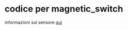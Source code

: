 # codice per magnetic_switch

informazioni sul sensore [qui](https://wiki.seeedstudio.com/Grove-Magnetic_Switch/)
